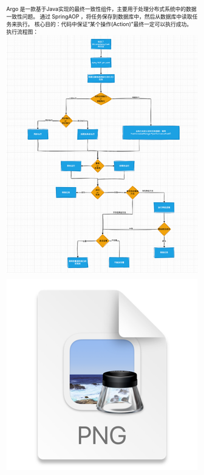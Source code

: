 
Argo 是一款基于Java实现的最终一致性组件，主要用于处理分布式系统中的数据一致性问题。
通过 SpringAOP ，将任务保存到数据库中，然后从数据库中读取任务来执⾏。
核心目的：代码中保证“某个操作(Action)”最终⼀定可以执⾏成功。
执行流程图：
![img.png](doc/image/流程设计.png)


![img.png](doc/image/img.png)